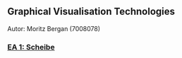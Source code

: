 ## Graphical Visualisation Technologies
Autor: Moritz Bergan (7008078)

### [EA 1: Scheibe](https://bergamorit.github.io/EA1/)